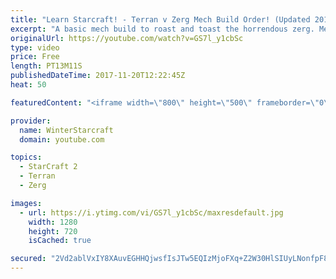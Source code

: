 ```yaml
---
title: "Learn Starcraft! - Terran v Zerg Mech Build Order! (Updated 2018)"
excerpt: "A basic mech build to roast and toast the horrendous zerg. Meant for lower level players looking for some direction! -- Watch live at https://www.twitch.tv/wintergaming"
originalUrl: https://youtube.com/watch?v=GS7l_y1cbSc
type: video
price: Free
length: PT13M11S
publishedDateTime: 2017-11-20T12:22:45Z
heat: 50

featuredContent: "<iframe width=\"800\" height=\"500\" frameborder=\"0\" src=\"https://www.youtube.com/embed/GS7l_y1cbSc\" allow=\"accelerometer; autoplay; encrypted-media; gyroscope; picture-in-picture\" allowfullscreen></iframe>"

provider:
  name: WinterStarcraft
  domain: youtube.com

topics:
  - StarCraft 2
  - Terran
  - Zerg

images:
  - url: https://i.ytimg.com/vi/GS7l_y1cbSc/maxresdefault.jpg
    width: 1280
    height: 720
    isCached: true

secured: "2Vd2ablVxIY8XAuvEGHHQjwsfIsJTw5EQIzMjoFXq+Z2W30HlSIUyLNonfpF8ys5lL9OK01zl74hPd1C5lUM1VzLGDoBwFRm2+eusMzRg8aJ+eQLYJfJ74klUj7ezv8478D/g8ShmzTgHu+pyLx1x7zF7XxpSYKJjhG4BFhoSUMiPFwTmfaZSjfZxk1vRZQNwLwvWMu35aTxRfvHIZ3CUY9nvqJ/W7y4iQQ0D2jh2WO5y6ATMw5kIa3pHPYLpfZKexg8p70IaeJAunzalqCqGvTwLY1ZBxLv8FP++8S7g9cKNwmAh/fITSb8BfgiI6c1UrWUGEDzQy3SW9UCTWkNhaUozOUbOFtHukbdUjphnKafo5QI9PkGHtt1gJcLb/zCZ6RoxLeeU+oN9QvrgylZg9s92T0tJtplVhv4D97p7HQ=;H445P1Nt2cZMLJQmx2an8A=="
---
```


